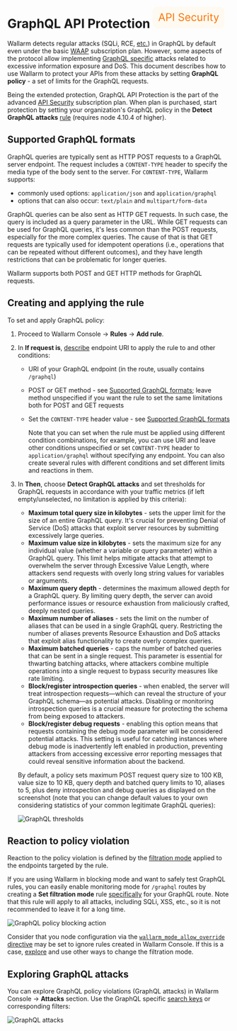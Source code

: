 # GraphQL API Protection <a href="../../about-wallarm/subscription-plans/#waap-and-advanced-api-security"><img src="../../../images/api-security-tag.svg" style="border: none;"></a>

Wallarm detects regular attacks (SQLi, RCE, [etc.](../attacks-vulns-list.md)) in GraphQL by default even under the basic [WAAP](../about-wallarm/subscription-plans.md#waap-and-advanced-api-security) subscription plan. However, some aspects of the protocol allow implementing [GraphQL specific](../attacks-vulns-list.md#graphql-attack) attacks related to excessive information exposure and DoS. This document describes how to use Wallarm to protect your APIs from these attacks by setting **GraphQL policy** - a set of limits for the GraphQL requests.

Being the extended protection, GraphQL API Protection is the part of the advanced [API Security](../about-wallarm/subscription-plans.md#waap-and-advanced-api-security) subscription plan. When plan is purchased, start protection by setting your organization's GraphQL policy in the **Detect GraphQL attacks** [rule](../user-guides/rules/rules.md) (requires node 4.10.4 of higher).

## Supported GraphQL formats

GraphQL queries are typically sent as HTTP POST requests to a GraphQL server endpoint. The request includes a `CONTENT-TYPE` header to specify the media type of the body sent to the server. For `CONTENT-TYPE`, Wallarm supports:

* commonly used options: `application/json` and `application/graphql` 
* options that can also occur: `text/plain` and `multipart/form-data`

GraphQL queries can be also sent as HTTP GET requests. In such case, the query is included as a query parameter in the URL. While GET requests can be used for GraphQL queries, it's less common than the POST requests, especially for the more complex queries. The cause of that is that GET requests are typically used for idempotent operations (i.e., operations that can be repeated without different outcomes), and they have length restrictions that can be problematic for longer queries.

Wallarm supports both POST and GET HTTP methods for GraphQL requests.

## Creating and applying the rule

To set and apply GraphQL policy:

1. Proceed to Wallarm Console → **Rules** → **Add rule**.
1. In **If request is**, [describe](../user-guides/rules/rules.md#rule-branches) endpoint URI to apply the rule to and other conditions:

    * URI of your GraphQL endpoint (in the route, usually contains `/graphql`)
    * POST or GET method - see [Supported GraphQL formats](#supported-graphql-formats); leave method unspecified if you want the rule to set the same limitations both for POST and GET requests
    * Set the `CONTENT-TYPE` header value - see [Supported GraphQL formats](#supported-graphql-formats)

        Note that you can set when the rule must be applied using different condition combinations, for example, you can use URI and leave other conditions unspecified or set `CONTENT-TYPE` header to `application/graphql` without specifying any endpoint. You can also create several rules with different conditions and set different limits and reactions in them.

1. In **Then**, choose **Detect GraphQL attacks** and set thresholds for GraphQL requests in accordance with your traffic metrics (if left empty/unselected, no limitation is applied by this criteria):

    * **Maximum total query size in kilobytes** - sets the upper limit for the size of an entire GraphQL query. It's crucial for preventing Denial of Service (DoS) attacks that exploit server resources by submitting excessively large queries.
    * **Maximum value size in kilobytes** - sets the maximum size for any individual value (whether a variable or query parameter) within a GraphQL query. This limit helps mitigate attacks that attempt to overwhelm the server through Excessive Value Length, where attackers send requests with overly long string values for variables or arguments.
    * **Maximum query depth** - determines the maximum allowed depth for a GraphQL query. By limiting query depth, the server can avoid performance issues or resource exhaustion from maliciously crafted, deeply nested queries.
    * **Maximum number of aliases** - sets the limit on the number of aliases that can be used in a single GraphQL query. Restricting the number of aliases prevents Resource Exhaustion and DoS attacks that exploit alias functionality to create overly complex queries.
    * **Maximum batched queries** - caps the number of batched queries that can be sent in a single request. This parameter is essential for thwarting batching attacks, where attackers combine multiple operations into a single request to bypass security measures like rate limiting.
    * **Block/register introspection queries** - when enabled, the server will treat introspection requests—which can reveal the structure of your GraphQL schema—as potential attacks. Disabling or monitoring introspection queries is a crucial measure for protecting the schema from being exposed to attackers.
    * **Block/register debug requests** - enabling this option means that requests containing the debug mode parameter will be considered potential attacks. This setting is useful for catching instances where debug mode is inadvertently left enabled in production, preventing attackers from accessing excessive error reporting messages that could reveal sensitive information about the backend.

    By default, a policy sets maximum POST request query size to 100 KB, value size to 10 KB, query depth and batched query limits to 10, aliases to 5, plus deny introspection and debug queries as displayed on the screenshot (note that you can change default values to your own considering statistics of your common legitimate GraphQL queries):
        
    ![GraphQL thresholds](../images/user-guides/rules/graphql-rule.png)

## Reaction to policy violation

Reaction to the policy violation is defined by the [filtration mode](../admin-en/configure-wallarm-mode.md) applied to the endpoints targeted by the rule.

If you are using Wallarm in blocking mode and want to safely test GraphQL rules, you can easily enable monitoring mode for `/graphql` routes by creating a **Set filtration mode** rule [specifically](../admin-en/configure-wallarm-mode.md#setting-up-endpoint-targeted-filtration-rules-in-wallarm-console) for your GraphQL route. Note that this rule will apply to all attacks, including SQLi, XSS, etc., so it is not recommended to leave it for a long time.

![GraphQL policy blocking action](../images/user-guides/rules/graphql-rule-2-action.png)

Consider that you node configuration via the [`wallarm_mode_allow_override` directive](../admin-en/configure-wallarm-mode.md#setting-up-priorities-of-filtration-mode-configuration-methods-using-wallarm_mode_allow_override) may be set to ignore rules created in Wallarm Console. If this is a case, [explore](../admin-en/configure-wallarm-mode.md#methods-of-the-filtration-mode-configuration) and use other ways to change the filtration mode.

## Exploring GraphQL attacks

You can explore GraphQL policy violations (GraphQL attacks) in Wallarm Console → **Attacks** section. Use the GraphQL specific [search keys](../user-guides/search-and-filters/use-search.md#graphql-tags) or corresponding filters:

![GraphQL attacks](../images/user-guides/rules/graphql-attacks.png)

<!--## Rule examples

### Setting policy for your GraphQL endpoints to block attacks

Let us say you want to set limits for the requests to your application GraphQL endpoints located under `example.com/graphql` to block all potential [GraphQL specific](../attacks-vulns-list.md#graphql-attack) attacks to them. Filtration mode for `example.com` is `monitoring`.

To do so:

1. Set the **Detect GraphQL attacks** rule as displayed on the screenshot (note that these are the example values - for the real-life rules you should define your own values considering statistics of your common legitimate GraphQL queries):

    ![GraphQL Policy for your endpoints](../images/user-guides/rules/graphql-rule-1.png)

1. As filtration mode for `example.com` is `monitoring` and you want `block` for its GraphQL endpoints, configure the **Set filtration mode** rule as displayed on the screenshot:

    ![GraphQL policy blocking action](../images/user-guides/rules/graphql-rule-1-action.png)

### Altering policy for specific endpoints

Continuing the [previous](#setting-policy-for-your-graphql-endpoints-to-block-attacks) example, let us say you want to set stricter limits for `example.com/graphql/v2` child endpoint. As limits are stricter, before blocking anything, they should be tested in the `monitoring` mode.

To do so:

1. Set the **Detect GraphQL attacks** rule as displayed on the screenshot (note that these are the example values - for the real-life rules you should define your own values considering statistics of your common legitimate GraphQL queries):

    ![GraphQL stricter policy for child endpoint](/../images/user-guides/rules/graphql-rule-2.png)

1. As filtration mode for `example.com/graphql` is `block` and you want `monitoring` for `example.com/graphql/v2`, configure the **Set filtration mode** rule as displayed on the screenshot:

    ![GraphQL policy blocking action](../images/user-guides/rules/graphql-rule-2-action.png)
-->